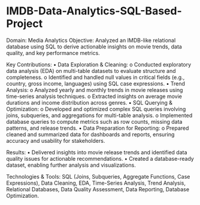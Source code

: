 # IMDB-Data-Analytics-SQL-Based-Project


Domain: Media Analytics
Objective: Analyzed an IMDB-like relational database using SQL to derive actionable insights on movie trends, data quality, and key performance metrics.

Key Contributions:
•	Data Exploration & Cleaning:
      o	Conducted exploratory data analysis (EDA) on multi-table datasets to evaluate structure and completeness.
      o	Identified and handled null values in critical fields (e.g., country, gross income, languages) using SQL case expressions.
•	Trend Analysis:
      o	Analyzed yearly and monthly trends in movie releases using time-series analysis techniques.
      o	Extracted insights on average movie durations and income distribution across genres.
•	SQL Querying & Optimization:
      o	Developed and optimized complex SQL queries involving joins, subqueries, and aggregations for multi-table analysis.
      o	Implemented database queries to compute metrics such as row counts, missing data patterns, and release trends.
•	Data Preparation for Reporting:
      o	Prepared cleaned and summarized data for dashboards and reports, ensuring accuracy and usability for stakeholders.
      
Results:
•	Delivered insights into movie release trends and identified data quality issues for actionable recommendations.
•	Created a database-ready dataset, enabling further analysis and visualizations.


Technologies & Tools:
SQL (Joins, Subqueries, Aggregate Functions, Case Expressions), Data Cleaning, EDA, Time-Series Analysis, Trend Analysis, Relational Databases, Data Quality Assessment, Data Reporting, Database Optimization.
